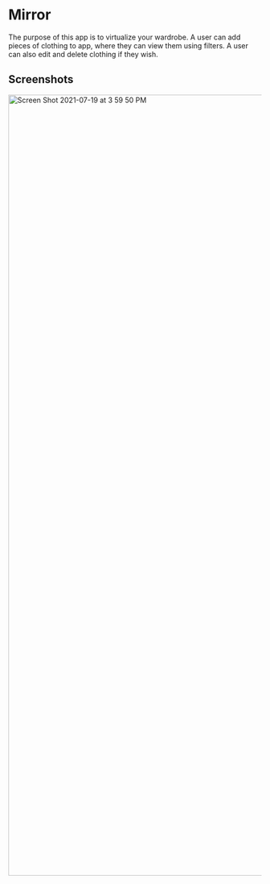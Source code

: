 # Mirror
The purpose of this app is to virtualize your wardrobe.
A user can add pieces of clothing to app, where they can view them using filters.
A user can also edit and delete clothing if they wish.

## Screenshots
<img width="1552" alt="Screen Shot 2021-07-19 at 3 59 50 PM" src="https://user-images.githubusercontent.com/67359767/126220381-709327b1-f43f-4181-a872-5bdd2025f11b.png">
